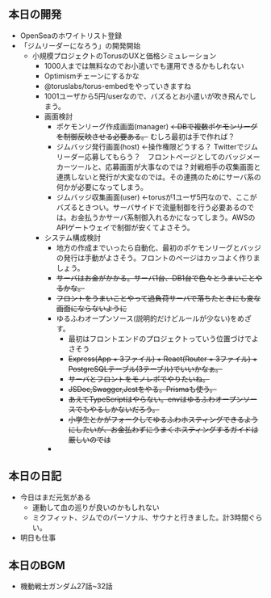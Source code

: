 ## 本日の開発
- OpenSeaのホワイトリスト登録
- 「ジムリーダーになろう」の開発開始
  - 小規模プロジェクトのTorusのUXと価格シミュレーション
    - 1000人までは無料なのでお小遣いでも運用できるかもしれない
    - Optimismチェーンにするかな
    - @toruslabs/torus-embedをやっていきますね
    - 1001ユーザから5円/userなので、バズるとお小遣いが吹き飛んでしまう。
    - 画面検討
      - ポケモンリーグ作成画面(manager)  ~~←DBで複数ポケモンリーグを制御反映させる必要ある。~~ むしろ最初は手で作れば？
      - ジムバッジ発行画面(host) ←操作権限どうする？ Twitterでジムリーダー応募してもらう？　フロントページとしてのバッジメーカーツールと、応募画面が大事なのでは？対戦相手の収集画面と連携しないと発行が大変なのでは。その連携のためにサーバ系の何かが必要になってしまう。
      - ジムバッジ収集画面(user) ←torusが1ユーザ5円なので、ここがバズるときつい。サーバサイドで流量制御を行う必要あるのでは。お金払うかサーバ系制御入れるかになってしまう。AWSのAPIゲートウェイで制御が安くてよさそう。
    - システム構成検討
      - 地方の作成までいったら自動化、最初のポケモンリーグとバッジの発行は手動がよさそう。フロントのページはカッコよく作りましょう。
      - ~~サーバはお金がかかる。サーバ1台、DB1台で色々とうまいことやるかな。~~
      - ~~フロントをうまいことやって過負荷サーバで落ちたときにも変な画面にならないように~~
      - ゆるふわオープンソース(説明的だけどルールが少ない)をめざす。
        - 最初はフロントエンドのプロジェクトっていう位置づけでよさそう
        - ~~Express(App + 3ファイル) + React(Router + 3ファイル) + PostgreSQLテーブル(3テーブル)でいいかなぁ。~~
        - ~~サーバとフロントをモノレポでやりたいね。~~
        - ~~JSDoc,Swagger,Jestをやる。Prismaも使う。~~
        - ~~あえてTypeScriptはやらない。envはゆるふわオープンソースでもやるしかないだろう。~~
        - ~~小学生とかがフォークしてゆるふわホスティングできるようにしたいが、お金払わずにうまくホスティングするガイドは厳しいのでは~~
      - 

## 本日の日記
- 今日はまだ元気がある
  - 運動して血の巡りが良いのかもしれない
  - ミクフィット、ジムでのパーソナル、サウナと行きました。計3時間ぐらい。
- 明日も仕事

## 本日のBGM
- 機動戦士ガンダム27話~32話
